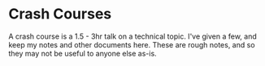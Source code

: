 # Crash Courses

A crash course is a 1.5 - 3hr talk on a technical topic. I've given a few, and keep my notes and other documents here. These are rough notes, and so they may not be useful to anyone else as-is.
